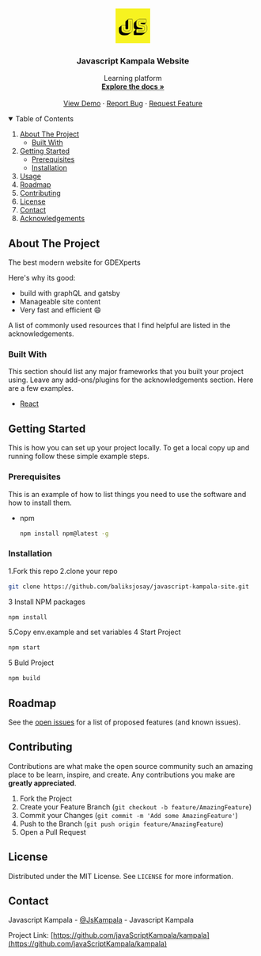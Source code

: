 



<!-- PROJECT LOGO -->
<br />
<p align="center">
  <a href="https://github.com/baliksjosay/javascript-kampala-site">
    <img src="./src/assets/images/jslogo.jpeg" alt="Logo" width="70" height="70">
  </a>

  <h3 align="center">Javascript Kampala Website</h3>

  <p align="center">
    Learning platform
    <br />
    <a href="#"><strong>Explore the docs »</strong></a>
    <br />
    <br />
    <a href="https://gdexpertsuganda.web.app/">View Demo</a>
    ·
    <a href="https://github.com/baliksjosay/javascript-kampala-site/issues">Report Bug</a>
    ·
    <a href="https://github.com/baliksjosay/javascript-kampala-site/issues">Request Feature</a>
  </p>
</p>

<!-- TABLE OF CONTENTS -->
<details open="open">
  <summary>Table of Contents</summary>
  <ol>
    <li>
      <a href="#about-the-project">About The Project</a>
      <ul>
        <li><a href="#built-with">Built With</a></li>
      </ul>
    </li>
    <li>
      <a href="#getting-started">Getting Started</a>
      <ul>
        <li><a href="#prerequisites">Prerequisites</a></li>
        <li><a href="#installation">Installation</a></li>
      </ul>
    </li>
    <li><a href="#usage">Usage</a></li>
    <li><a href="#roadmap">Roadmap</a></li>
    <li><a href="#contributing">Contributing</a></li>
    <li><a href="#license">License</a></li>
    <li><a href="#contact">Contact</a></li>
    <li><a href="#acknowledgements">Acknowledgements</a></li>
  </ol>
</details>

<!-- ABOUT THE PROJECT -->
## About The Project

The best modern website for GDEXperts

Here's why its good:
* build with graphQL and gatsby
* Manageable site content
* Very fast and efficient :smile:

A list of commonly used resources that I find helpful are listed in the acknowledgements.

### Built With

This section should list any major frameworks that you built your project using. Leave any add-ons/plugins for the acknowledgements section. Here are a few examples.
* [React](https://reactjs.org/tutorial/tutorial.html)

<!-- GETTING STARTED -->
## Getting Started

This is how you can set up your project locally.
To get a local copy up and running follow these simple example steps.

### Prerequisites

This is an example of how to list things you need to use the software and how to install them.
* npm
  ```sh
  npm install npm@latest -g
  ```

### Installation

1.Fork this repo
2.clone your repo
   ```sh
   git clone https://github.com/baliksjosay/javascript-kampala-site.git
   ```
3 Install NPM packages
   ```sh
   npm install
   ```
5.Copy env.example and set variables 
4 Start Project 
   ```sh
   npm start
   ```
5 Buld Project
   ```sh
   npm build
   ```
<!-- ROADMAP -->
## Roadmap

See the [open issues](https://github.com/javaScriptKampala/kampala/issues) for a list of proposed features (and known issues).

<!-- CONTRIBUTING -->
## Contributing

Contributions are what make the open source community such an amazing place to be learn, inspire, and create. Any contributions you make are **greatly appreciated**.

1. Fork the Project
2. Create your Feature Branch (`git checkout -b feature/AmazingFeature`)
3. Commit your Changes (`git commit -m 'Add some AmazingFeature'`)
4. Push to the Branch (`git push origin feature/AmazingFeature`)
5. Open a Pull Request

<!-- LICENSE -->
## License

Distributed under the MIT License. See `LICENSE` for more information.

<!-- CONTACT -->
## Contact

Javascript Kampala - [@JsKampala](https://twitter.com/JsKampala) - Javascript Kampala

Project Link: [https://github.com/javaScriptKampala/kampala](https://github.com/javaScriptKampala/kampala)


